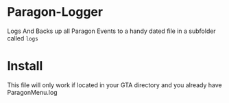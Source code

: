 # Paragon-Logger

Logs And Backs up all Paragon Events to a handy dated file in a subfolder called `logs`

# Install

This file will only work if located in your GTA directory and you already have ParagonMenu.log
